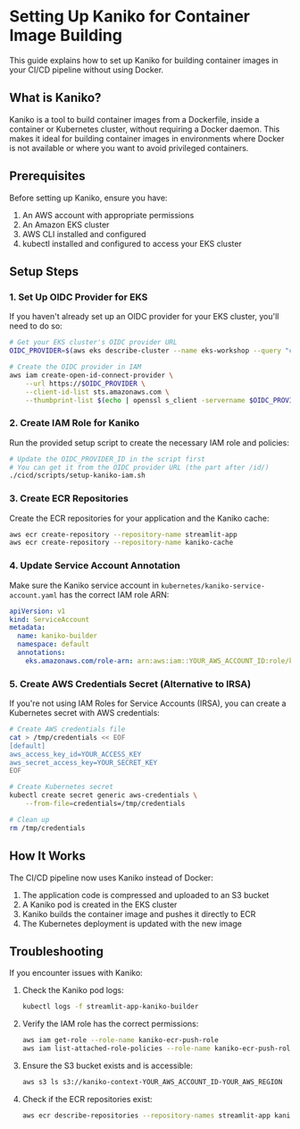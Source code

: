 # Setting Up Kaniko for Container Image Building

This guide explains how to set up Kaniko for building container images in your CI/CD pipeline without using Docker.

## What is Kaniko?

Kaniko is a tool to build container images from a Dockerfile, inside a container or Kubernetes cluster, without requiring a Docker daemon. This makes it ideal for building container images in environments where Docker is not available or where you want to avoid privileged containers.

## Prerequisites

Before setting up Kaniko, ensure you have:

1. An AWS account with appropriate permissions
2. An Amazon EKS cluster
3. AWS CLI installed and configured
4. kubectl installed and configured to access your EKS cluster

## Setup Steps

### 1. Set Up OIDC Provider for EKS

If you haven't already set up an OIDC provider for your EKS cluster, you'll need to do so:

```bash
# Get your EKS cluster's OIDC provider URL
OIDC_PROVIDER=$(aws eks describe-cluster --name eks-workshop --query "cluster.identity.oidc.issuer" --output text | sed 's/https:\/\///')

# Create the OIDC provider in IAM
aws iam create-open-id-connect-provider \
    --url https://$OIDC_PROVIDER \
    --client-id-list sts.amazonaws.com \
    --thumbprint-list $(echo | openssl s_client -servername $OIDC_PROVIDER -showcerts -connect $OIDC_PROVIDER:443 2>/dev/null | openssl x509 -in /dev/stdin -fingerprint -noout | sed 's/://g' | sed 's/SHA1 Fingerprint=//g')
```

### 2. Create IAM Role for Kaniko

Run the provided setup script to create the necessary IAM role and policies:

```bash
# Update the OIDC_PROVIDER_ID in the script first
# You can get it from the OIDC provider URL (the part after /id/)
./cicd/scripts/setup-kaniko-iam.sh
```

### 3. Create ECR Repositories

Create the ECR repositories for your application and the Kaniko cache:

```bash
aws ecr create-repository --repository-name streamlit-app
aws ecr create-repository --repository-name kaniko-cache
```

### 4. Update Service Account Annotation

Make sure the Kaniko service account in `kubernetes/kaniko-service-account.yaml` has the correct IAM role ARN:

```yaml
apiVersion: v1
kind: ServiceAccount
metadata:
  name: kaniko-builder
  namespace: default
  annotations:
    eks.amazonaws.com/role-arn: arn:aws:iam::YOUR_AWS_ACCOUNT_ID:role/kaniko-ecr-push-role
```

### 5. Create AWS Credentials Secret (Alternative to IRSA)

If you're not using IAM Roles for Service Accounts (IRSA), you can create a Kubernetes secret with AWS credentials:

```bash
# Create AWS credentials file
cat > /tmp/credentials << EOF
[default]
aws_access_key_id=YOUR_ACCESS_KEY
aws_secret_access_key=YOUR_SECRET_KEY
EOF

# Create Kubernetes secret
kubectl create secret generic aws-credentials \
    --from-file=credentials=/tmp/credentials

# Clean up
rm /tmp/credentials
```

## How It Works

The CI/CD pipeline now uses Kaniko instead of Docker:

1. The application code is compressed and uploaded to an S3 bucket
2. A Kaniko pod is created in the EKS cluster
3. Kaniko builds the container image and pushes it directly to ECR
4. The Kubernetes deployment is updated with the new image

## Troubleshooting

If you encounter issues with Kaniko:

1. Check the Kaniko pod logs:

   ```bash
   kubectl logs -f streamlit-app-kaniko-builder
   ```

2. Verify the IAM role has the correct permissions:

   ```bash
   aws iam get-role --role-name kaniko-ecr-push-role
   aws iam list-attached-role-policies --role-name kaniko-ecr-push-role
   ```

3. Ensure the S3 bucket exists and is accessible:

   ```bash
   aws s3 ls s3://kaniko-context-YOUR_AWS_ACCOUNT_ID-YOUR_AWS_REGION
   ```

4. Check if the ECR repositories exist:

   ```bash
   aws ecr describe-repositories --repository-names streamlit-app kaniko-cache
   ```
